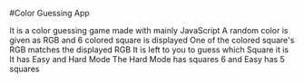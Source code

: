 #Color Guessing App

It is a color guessing game made with mainly JavaScript
A random color is given as RGB and 6 colored square is displayed
One of the colored square's RGB matches the displayed RGB
It is left to you to guess which Square it is
It has Easy and Hard Mode
The Hard Mode has squares 6 and Easy has 5 squares

